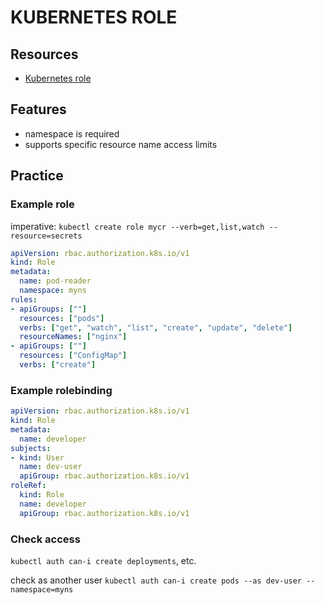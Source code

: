 # KUBERNETES ROLE

## Resources
- [Kubernetes role](https://kubernetes.io/docs/reference/access-authn-authz/rbac/#role-and-clusterrole)

## Features

- namespace is required
- supports specific resource name access limits

## Practice

### Example role

imperative:
`kubectl create role mycr --verb=get,list,watch --resource=secrets`

```yaml
apiVersion: rbac.authorization.k8s.io/v1
kind: Role
metadata:
  name: pod-reader
  namespace: myns
rules:
- apiGroups: [""]
  resources: ["pods"]
  verbs: ["get", "watch", "list", "create", "update", "delete"]
  resourceNames: ["nginx"]
- apiGroups: [""]
  resources: ["ConfigMap"]
  verbs: ["create"]
```

### Example rolebinding

```yaml
apiVersion: rbac.authorization.k8s.io/v1
kind: Role
metadata:
  name: developer
subjects:
- kind: User
  name: dev-user
  apiGroup: rbac.authorization.k8s.io/v1
roleRef:
  kind: Role
  name: developer
  apiGroup: rbac.authorization.k8s.io/v1
```

### Check access
`kubectl auth can-i create deployments`, etc.

check as another user
`kubectl auth can-i create pods --as dev-user --namespace=myns`